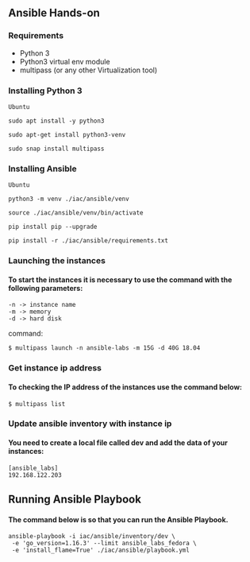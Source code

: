 ## Ansible Hands-on

### Requirements

- Python 3
- Python3 virtual env module
- multipass (or any other Virtualization tool)

### Installing Python 3

`Ubuntu`

```shell
sudo apt install -y python3
```

```shell
sudo apt-get install python3-venv
```

```shell
sudo snap install multipass
```

### Installing Ansible

`Ubuntu`

```shell
python3 -m venv ./iac/ansible/venv
```

```shell
source ./iac/ansible/venv/bin/activate
```

```shell
pip install pip --upgrade    
```

```shell
pip install -r ./iac/ansible/requirements.txt
```

### Launching the instances

#### To start the instances it is necessary to use the command with the following parameters:

```shell
-n -> instance name
-m -> memory
-d -> hard disk
```
command:

```shell
$ multipass launch -n ansible-labs -m 15G -d 40G 18.04
```

### Get instance ip address

#### To checking the IP address of the instances use the command below:

```shell
$ multipass list
```

### Update ansible inventory with instance ip

#### You need to create a local file called **dev** and add the data of your instances:

```shell
[ansible_labs]
192.168.122.203
```

## Running Ansible Playbook
#### The command below is so that you can run the Ansible Playbook.

```shell
ansible-playbook -i iac/ansible/inventory/dev \
 -e 'go_version=1.16.3' --limit ansible_labs_fedora \
 -e 'install_flame=True' ./iac/ansible/playbook.yml
```

